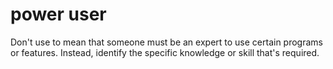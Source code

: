 # power user

Don't use to mean that someone must be an expert to use certain programs or features. Instead, identify the specific knowledge or skill that's required.
